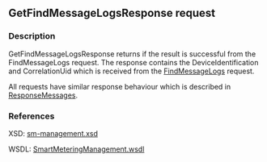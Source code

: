 <!--
SPDX-FileCopyrightText: Contributors to the GXF project

SPDX-License-Identifier: Apache-2.0
-->

## GetFindMessageLogsResponse request

### Description
GetFindMessageLogsResponse returns if the result is successful from the FindMessageLogs request. The response contains the DeviceIdentification and CorrelationUid which is received from the [FindMessageLogs](findmessagelogs.md) request.

All requests have similar response behaviour which is described in [ResponseMessages](../../responsemessages.md).

### References

XSD: [sm-management.xsd](https://github.com/OSGP/open-smart-grid-platform/blob/development/osgp/shared/osgp-ws-smartmetering/src/main/resources/schemas/sm-management.xsd)

WSDL: [SmartMeteringManagement.wsdl](https://github.com/OSGP/open-smart-grid-platform/blob/development/osgp/shared/osgp-ws-smartmetering/src/main/resources/SmartMeteringManagement.wsdl)